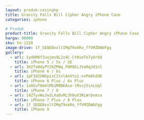 ```yaml
---
layout: produk-casinghp
title: Gravity Falls Bill Cipher Angry iPhone Case
categories: iphone

# Produk
product-title: Gravity Falls Bill Cipher Angry iPhone Case
harga: 90000
sku: hn-1220
image-drive: 1f_SEQEBxxltIMqT9okRo_ffVMZDWbFgq
gallery:
  - url: 1yd6M8fJuujms9L2z4C-CtHieTo7yUrb9
    title: iPhone 5 / 5s / SE
  - url: 1K2TaHdyPYJ6ZPWq_FORO6iJVa0qJd1nl
    title: iPhone 6 / 6s
  - url: 1pF3d2UN6pisC1tnlAnVto1-nxPmbhdUK
    title: iPhone 6 Plus / 6s Plus
  - url: 1a9SuT8mmlMb1M0BKAse-lRsvjSinLUql
    title: iPhone 7 / 8
  - url: 14ZTyvWxJw1LXaDvML3h0uV3RLWrbnmsa
    title: iPhone 7 Plus / 8 Plus
  - url: 1f_SEQEBxxltIMqT9okRo_ffVMZDWbFgq
    title: iPhone X
---
```

